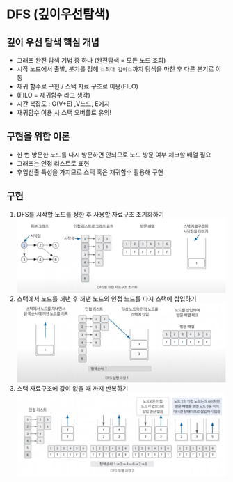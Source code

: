 # DFS (깊이우선탐색)

## 깊이 우선 탐색 핵심 개념
- 그래프 완전 탐색 기법 중 하나 (완전탐색 = 모든 노드 조회)
- 시작 노드에서 출발, 분기를 정해 💥`최대 깊이`💥까지 탐색을 마친 후 다른 분기로 이동
- 재귀 함수로 구현 / 스택 자료 구조로 이용(FILO)
- (FILO = 재귀함수 라고 생각)
- 시간 복잡도 : O(V+E) ,V노드, E에지
- 재귀함수 이용 시 스택 오버플로 유의!

## 구현을 위한 이론
- 한 번 방문한 노드를 다시 방문하면 안되므로 노드 방문 여부 체크할 배열 필요
- 그래프는 인접 리스트로 표현
- 후입선출 특성을 가지므로 스택 혹은 재귀함수 활용해 구현

## 구현
1. DFS를 시작할 노드를 정한 후 사용할 자료구조 초기화하기
![img.png](img/12_dfs_1.png)
2. 스택에서 노드를 꺼낸 후 꺼낸 노드의 인접 노드를 다시 스택에 삽입하기
![img.png](img/12_dfs_2.png)
3. 스택 자료구조에 값이 없을 때 까지 반복하기
![img.png](img/12_dfs_3.png)